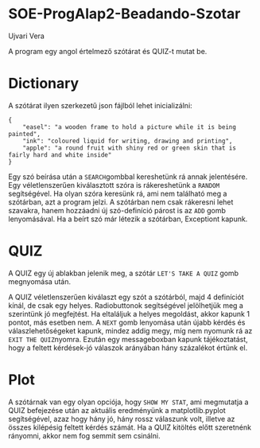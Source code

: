 # SOE-ProgAlap2-Beadando-Szotar
Ujvari Vera

A program egy angol értelmező szótárat és QUIZ-t mutat be.

# Dictionary 
A szótárat ilyen szerkezetű json fájlból lehet inicializálni:

``` 
{
    "easel": "a wooden frame to hold a picture while it is being painted",
    "ink": "coloured liquid for writing, drawing and printing",
    "apple": "a round fruit with shiny red or green skin that is fairly hard and white inside"
}
```
Egy szó beírása után a ``` SEARCH ```gombbal kereshetünk rá annak jelentésére.
Egy véletlenszerűen kiválasztott szóra is rákereshetünk a ``` RANDOM ``` segítségével. 
Ha olyan szóra keresünk rá, ami nem található meg a szótárban, azt a program jelzi.
A szótárban nem csak rákeresni lehet szavakra, hanem hozzáadni új szó-definíció párost is
az ``` ADD ``` gomb lenyomásával. Ha a beírt szó már létezik a szótárban, Exceptiont kapunk.



# QUIZ
A QUIZ egy új ablakban jelenik meg, a szótár ``` LET'S TAKE A QUIZ ```  gomb megnyomása után. 

A QUIZ véletlenszerűen kiválaszt egy szót a szótárból, majd 4 definíciót kínál, de csak egy helyes.
Radiobuttonok segítségével jelölhetjük meg a szerintünk jó megfejtést.
Ha eltaláljuk a helyes megoldást, akkor kapunk 1 pontot, más esetben nem.
A ``` NEXT ``` gomb lenyomása után újabb kérdés és válaszlehetőségeket kapunk, mindez addig megy,
míg nem nyomunk rá az ``` EXIT THE QUIZ ```nyomra. Ezután egy messageboxban kapunk tájékoztatást,
hogy a feltett kérdések-jó válaszok arányában hány százalékot értünk el.


# Plot
A szótárnak van egy olyan opciója, hogy ``` SHOW MY STAT ```, ami megmutatja a QUIZ befejezése után
az aktuális eredményünk a matplotlib.pyplot segítségével, azaz hogy hány jó, hány rossz válaszunk volt, 
illetve az összes kilépésig feltett kérdés számát. Ha a QUIZ kitöltés előtt szeretnénk rányomni,
akkor nem fog semmit sem csinálni.







